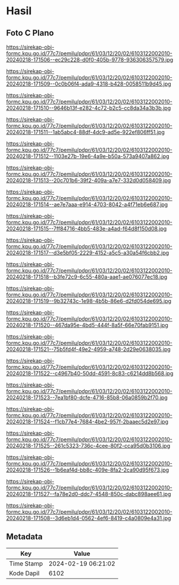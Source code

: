 # Hasil

## Foto C Plano

https://sirekap-obj-formc.kpu.go.id/77c7/pemilu/pdpr/61/03/12/20/02/6103122002010-20240218-171506--ec29c228-d0f0-405b-9778-936306357579.jpg

https://sirekap-obj-formc.kpu.go.id/77c7/pemilu/pdpr/61/03/12/20/02/6103122002010-20240218-171509--0c0b06f4-ada9-4318-b428-0058511b9d45.jpg

https://sirekap-obj-formc.kpu.go.id/77c7/pemilu/pdpr/61/03/12/20/02/6103122002010-20240218-171510--9646b13f-e282-4c72-b2c5-cc8da34a3b3b.jpg

https://sirekap-obj-formc.kpu.go.id/77c7/pemilu/pdpr/61/03/12/20/02/6103122002010-20240218-171511--1ab5abc4-88df-4dc9-ad5e-922ef806ff51.jpg

https://sirekap-obj-formc.kpu.go.id/77c7/pemilu/pdpr/61/03/12/20/02/6103122002010-20240218-171512--1103e27b-19e6-4a9e-b50a-573a9407a862.jpg

https://sirekap-obj-formc.kpu.go.id/77c7/pemilu/pdpr/61/03/12/20/02/6103122002010-20240218-171513--20c701b6-39f2-409a-a7e7-332d0d058409.jpg

https://sirekap-obj-formc.kpu.go.id/77c7/pemilu/pdpr/61/03/12/20/02/6103122002010-20240218-171514--ae7e7aaa-e914-4703-8042-a4f71eb6e687.jpg

https://sirekap-obj-formc.kpu.go.id/77c7/pemilu/pdpr/61/03/12/20/02/6103122002010-20240218-171515--7ff84716-4bb5-483e-a4ad-f64d8f150d08.jpg

https://sirekap-obj-formc.kpu.go.id/77c7/pemilu/pdpr/61/03/12/20/02/6103122002010-20240218-171517--d3e5bf05-2229-4152-a5c5-a30a54f6cbb2.jpg

https://sirekap-obj-formc.kpu.go.id/77c7/pemilu/pdpr/61/03/12/20/02/6103122002010-20240218-171518--b3fe72c9-6c55-480a-aae1-ae076077ec18.jpg

https://sirekap-obj-formc.kpu.go.id/77c7/pemilu/pdpr/61/03/12/20/02/6103122002010-20240218-171519--9b32743c-1e98-4b5b-86e6-d2fd054de695.jpg

https://sirekap-obj-formc.kpu.go.id/77c7/pemilu/pdpr/61/03/12/20/02/6103122002010-20240218-171520--467da95e-4bd5-444f-8a5f-66e70fab9151.jpg

https://sirekap-obj-formc.kpu.go.id/77c7/pemilu/pdpr/61/03/12/20/02/6103122002010-20240218-171521--75b5fd4f-49e2-4959-a748-2d29e0638035.jpg

https://sirekap-obj-formc.kpu.go.id/77c7/pemilu/pdpr/61/03/12/20/02/6103122002010-20240218-171522--c4967b40-50dd-4591-8c83-c6214dd8b568.jpg

https://sirekap-obj-formc.kpu.go.id/77c7/pemilu/pdpr/61/03/12/20/02/6103122002010-20240218-171523--7ea1bf80-dcfe-4716-85b8-06a0859b2f70.jpg

https://sirekap-obj-formc.kpu.go.id/77c7/pemilu/pdpr/61/03/12/20/02/6103122002010-20240218-171524--f1cb77e4-7684-4be2-957f-2baaec5d2e97.jpg

https://sirekap-obj-formc.kpu.go.id/77c7/pemilu/pdpr/61/03/12/20/02/6103122002010-20240218-171525--261c5323-736c-4cee-80f2-cca95d0b3106.jpg

https://sirekap-obj-formc.kpu.go.id/77c7/pemilu/pdpr/61/03/12/20/02/6103122002010-20240218-171526--1b6eaf4d-bb8c-409e-8fa2-2ca90d95f673.jpg

https://sirekap-obj-formc.kpu.go.id/77c7/pemilu/pdpr/61/03/12/20/02/6103122002010-20240218-171527--fa78e2d0-ddc7-4548-850c-dabc898aee61.jpg

https://sirekap-obj-formc.kpu.go.id/77c7/pemilu/pdpr/61/03/12/20/02/6103122002010-20240218-171508--3d6eb1d4-0562-4ef6-8419-c4a0809e4a31.jpg


## Metadata

| Key        | Value               |
| ---------- | ------------------- |
| Time Stamp | 2024-02-19 06:21:02 |
| Kode Dapil | 6102                |



